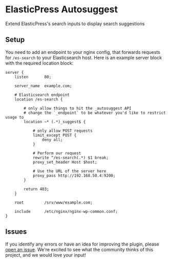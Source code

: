 ElasticPress Autosuggest
===========================

Extend ElasticPress's search inputs to display search suggestions

## Setup
You need to add an endpoint to your nginx config, that forwards requests for `/es-search` to your Elasticsearch host. Here is an example server block with the required location block:

```
server {
    listen       80;

    server_name  example.com;

    # Elasticsearch endpoint
    location /es-search {

        # only allow things to hit the _autosuggest API
        # change the `_endpoint` to be whatever you'd like to restrict usage to
        location ~* (.*)_suggest$ {
      
            # only allow POST requests
            limit_except POST {
                deny all;
            }
        
            # Perform our request
            rewrite ^/es-search(.*) $1 break;
            proxy_set_header Host $host;

            # Use the URL of the server here
            proxy_pass http://192.168.50.4:9200;
        }

        return 403;
    }

    root         /srv/www/example.com;

    include      /etc/nginx/nginx-wp-common.conf;
}
```

## Issues

If you identify any errors or have an idea for improving the plugin, please [open an issue](https://github.com/10up/elasticpress-autosuggest/issues). We're excited to see what the community thinks of this project, and we would love your input!

